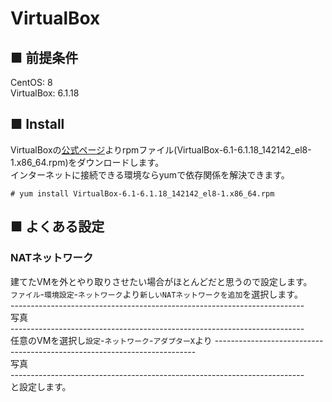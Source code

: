 # VirtualBox
## ■ 前提条件
CentOS: 8  
VirtualBox: 6.1.18
## ■ Install
VirtualBoxの[公式ページ](https://www.virtualbox.org/wiki/Linux_Downloads)よりrpmファイル(VirtualBox-6.1-6.1.18_142142_el8-1.x86_64.rpm)をダウンロードします。  
インターネットに接続できる環境ならyumで依存関係を解決できます。
```
# yum install VirtualBox-6.1-6.1.18_142142_el8-1.x86_64.rpm
```
## ■ よくある設定
### NATネットワーク
建てたVMを外とやり取りさせたい場合がほとんどだと思うので設定します。  
`ファイル`-`環境設定`-`ネットワーク`より`新しいNATネットワークを追加`を選択します。  
\-------------------------------------------------------------------------  
写真  
\-------------------------------------------------------------------------  
任意のVMを選択し`設定`-`ネットワーク`-`アダプターX`より
\-------------------------------------------------------------------------  
写真  
\-------------------------------------------------------------------------  
と設定します。
